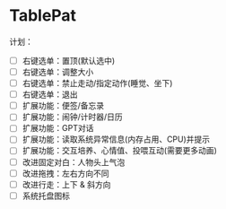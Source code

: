# TablePat
计划：
- [ ] 右键选单：置顶(默认选中)
- [ ] 右键选单：调整大小
- [ ] 右键选单：禁止走动/指定动作(睡觉、坐下)
- [ ] 右键选单：退出
- [ ] 扩展功能：便签/备忘录
- [ ] 扩展功能：闹钟/计时器/日历
- [ ] 扩展功能：GPT对话
- [ ] 扩展功能：读取系统异常信息(内存占用、CPU)并提示
- [ ] 扩展功能：交互培养、心情值、投喂互动(需要更多动画)
- [ ] 改进固定对白：人物头上气泡
- [ ] 改进拖拽：左右方向不同
- [ ] 改进行走：上下 & 斜方向
- [ ] 系统托盘图标
